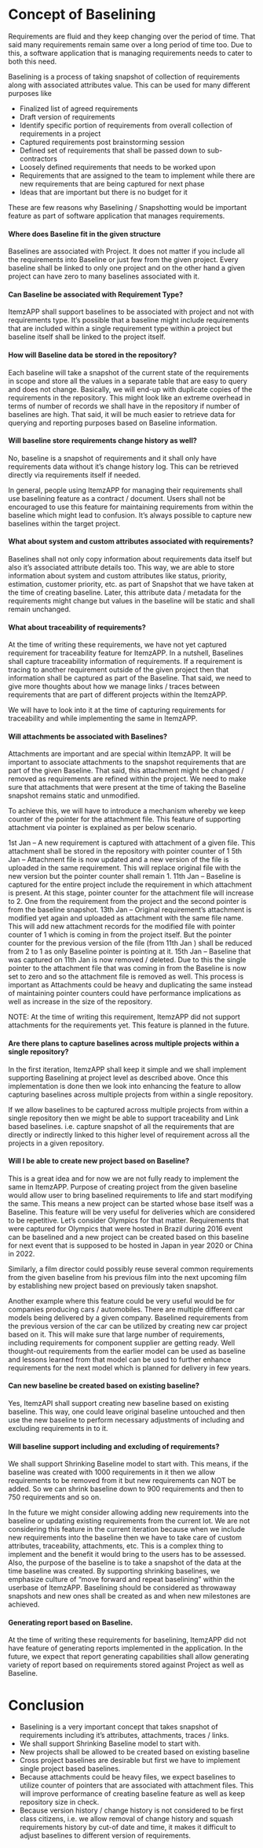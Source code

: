 ﻿
# Concept of Baselining

Requirements are fluid and they keep changing over the period of time. That said many requirements remain same over a long period of time too. Due to this, a software application that is managing requirements needs to cater to both this need. 

Baselining is a process of taking snapshot of collection of requirements along with associated attributes value. This can be used for many different purposes like

-	Finalized list of agreed requirements
-	Draft version of requirements
-	Identify specific portion of requirements from overall collection of requirements in a project
-	Captured requirements post brainstorming session
-	Defined set of requirements that shall be passed down to sub-contractors
-	Loosely defined requirements that needs to be worked upon
-	Requirements that are assigned to the team to implement while there are new requirements that are being captured for next phase
-	Ideas that are important but there is no budget for it

These are few reasons why Baselining / Snapshotting would be important feature as part of software application that manages requirements. 


#### Where does Baseline fit in the given structure

Baselines are associated with Project. It does not matter if you include all the requirements into Baseline or just few from the given project. Every baseline shall be linked to only one project and on the other hand a given project can have zero to many baselines associated with it.

#### Can Baseline be associated with Requirement Type?

ItemzAPP shall support baselines to be associated with project and not with requirements type. It’s possible that a baseline might include requirements that are included within a single requirement type within a project but baseline itself shall be linked to the project itself.

#### How will Baseline data be stored in the repository?

Each baseline will take a snapshot of the current state of the requirements in scope and store all the values in a separate table that are easy to query and does not change. Basically, we will end-up with duplicate copies of the requirements in the repository. This might look like an extreme overhead in terms of number of records we shall have in the repository if number of baselines are high. That said, it will be much easier to retrieve data for querying and reporting purposes based on Baseline information.

#### Will baseline store requirements change history as well?

No, baseline is a snapshot of requirements and it shall only have requirements data without it’s change history log. This can be retrieved directly via requirements itself if needed. 

In general, people using ItemzAPP for managing their requirements shall use baselining feature as a contract / document. Users shall not be encouraged to use this feature for maintaining requirements from within the baseline which might lead to confusion. It’s always possible to capture new baselines within the target project. 

#### What about system and custom attributes associated with requirements?

Baselines shall not only copy information about requirements data itself but also it’s associated attribute details too. This way, we are able to store information about system and custom attributes like status, priority, estimation, customer priority, etc. as part of Snapshot that we have taken at the time of creating baseline. Later, this attribute data / metadata for the requirements might change but values in the baseline will be static and shall remain unchanged. 

#### What about traceability of requirements?

At the time of writing these requirements, we have not yet captured requirement for traceability feature for ItemzAPP. In a nutshell, Baselines shall capture traceability information of requirements. If a requirement is tracing to another requirement outside of the given project then that information shall be captured as part of the Baseline. That said, we need to give more thoughts about how we manage links / traces between requirements that are part of different projects within the ItemzAPP. 

We will have to look into it at the time of capturing requirements for traceability and while implementing the same in ItemzAPP. 

#### Will attachments be associated with Baselines?

Attachments are important and are special within ItemzAPP. It will be important to associate attachments to the snapshot requirements that are part of the given Baseline. That said, this attachment might be changed / removed as requirements are refined within the project. We need to make sure that attachments that were present at the time of taking the Baseline snapshot remains static and unmodified. 

To achieve this, we will have to introduce a mechanism whereby we keep counter of the pointer for the attachment file. This feature of supporting attachment via pointer is explained as per below scenario.

1st Jan – A new requirement is captured with attachment of a given file. This attachment shall be stored in the repository with pointer counter of 1
5th Jan – Attachment file is now updated and a new version of the file is uploaded in the same requirement. This will replace original file with the new version but the pointer counter shall remain 1.
11th Jan – Baseline is captured for the entire project include the requirement in which attachment is present. At this stage, pointer counter for the attachment file will increase to 2. One from the requirement from the project and the second pointer is from the baseline snapshot. 
13th Jan – Original requirement’s attachment is modified yet again and uploaded as attachment with the same file name. This will add new attachment records for the modified file with pointer counter of 1 which is coming in from the project itself. But the pointer counter for the previous version of the file (from 11th Jan ) shall be reduced from 2 to 1 as only Baseline pointer is pointing at it. 
15th Jan – Baseline that was captured on 11th Jan is now removed / deleted. Due to this the single pointer to the attachment file that was coming in from the Baseline is now set to zero and so the attachment file is removed as well.
This process is important as Attachments could be heavy and duplicating the same instead of maintaining pointer counters could have performance implications as well as increase in the size of the repository. 

NOTE: At the time of writing this requirement, ItemzAPP did not support attachments for the requirements yet. This feature is planned in the future.

#### Are there plans to capture baselines across multiple projects within a single repository?

In the first iteration, ItemzAPP shall keep it simple and we shall implement supporting Baselining at project level as described above. Once this implementation is done then we look into enhancing the feature to allow capturing baselines across multiple projects from within a single repository. 

If we allow baselines to be captured across multiple projects from within a single repository then we might be able to support traceability and Link based baselines. i.e. capture snapshot of all the requirements that are directly or indirectly linked to this higher level of requirement across all the projects in a given repository. 

#### Will I be able to create new project based on Baseline?

This is a great idea and for now we are not fully ready to implement the same in ItemzAPP. Purpose of creating project from the given baseline would allow user to bring baselined requirements to life and start modifying the same. This means a new project can be started whose base itself was a Baseline. This feature will be very useful for deliveries which are considered to be repetitive. Let’s consider Olympics for that matter. Requirements that were captured for Olympics that were hosted in Brazil during 2016 event can be baselined and a new project can be created based on this baseline for next event that is supposed to be hosted in Japan in year 2020 or China in 2022. 

Similarly, a film director could possibly reuse several common requirements from the given baseline from his previous film into the next upcoming film by establishing new project based on previously taken snapshot. 

Another example where this feature could be very useful would be for companies producing cars / automobiles. There are multiple different car models being delivered by a given company. Baselined requirements from the previous version of the car can be utilized by creating new car project based on it. This will make sure that large number of requirements, including requirements for component supplier are getting ready. Well thought-out requirements from the earlier model can be used as baseline and lessons learned from that model can be used to further enhance requirements for the next model which is planned for delivery in few years. 

#### Can new baseline be created based on existing baseline?

Yes, ItemzAPI shall support creating new baseline based on existing baseline. This way, one could leave original baseline untouched and then use the new baseline to perform necessary adjustments of including and excluding requirements in to it. 

#### Will baseline support including and excluding of requirements?

We shall support Shrinking Baseline model to start with. This means, if the baseline was created with 1000 requirements in it then we allow requirements to be removed from it but new requirements can NOT be added. So we can shrink baseline down to 900 requirements and then to 750 requirements and so on. 

In the future we might consider allowing adding new requirements into the baseline or updating existing requirements from the current lot. We are not considering this feature in the current iteration because when we include new requirements into the baseline then we have to take care of custom attributes, traceability, attachments, etc. This is a complex thing to implement and the benefit it would bring to the users has to be assessed. Also, the purpose of the baseline is to take a snapshot of the data at the time baseline was created. By supporting shrinking baselines, we emphasize culture of “move forward and repeat baselining” within the userbase of ItemzAPP. Baselining should be considered as throwaway snapshots and new ones shall be created as and when new milestones are achieved. 

#### Generating report based on Baseline.

At the time of writing these requirements for baselining, ItemzAPP did not have feature of generating reports implemented in the application. In the future, we expect that report generating capabilities shall allow generating variety of report based on requirements stored against Project as well as Baseline. 

# Conclusion
-	Baselining is a very important concept that takes snapshot of requirements including it’s attributes, attachments, traces / links.
-	We shall support Shrinking Baseline model to start with.
-	New projects shall be allowed to be created based on existing baseline
-	Cross project baselines are desirable but first we have to implement single project based baselines.
-	Because attachments could be heavy files, we expect baselines to utilize counter of pointers that are associated with attachment files. This will improve performance of creating baseline feature as well as keep repository size in check. 
-	Because version history / change history is not considered to be first class citizens, i.e. we allow removal of change history and squash requirements history by cut-of date and time, it makes it difficult to adjust baselines to different version of requirements.  
